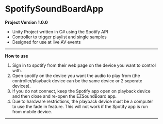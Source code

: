 # SpotifySoundBoardApp

**Project Version 1.0.0** 

* Unity Project written in C# using the Spotify API 
* Controller to trigger playlist and single samples 
* Designed for use at live AV events

---

**How to use**

1. Sign in to spotify from their web page on the device you want to control with.
2. Open spotify on the device you want the audio to play from (the controller/playback device can be the same device or 2 seperate devices).
3. If you do not connect, keep the Spotify app open on playback device and then close and re-open the EZSoundBoard app.
4. Due to hardware restrictions, the playback device must be a computer to use the fade in feature. This will not work if the Spotify app is run from mobile device.

---


